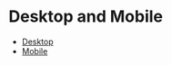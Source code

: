 # Desktop and Mobile

- [Desktop](https://heartfelt-snickerdoodle-4a098a.netlify.app/)
- [Mobile](https://heartfelt-snickerdoodle-4a098a.netlify.app/)